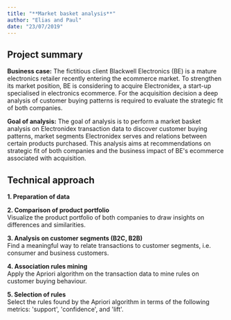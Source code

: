 ```yaml
---
title: "**Market basket analysis**"
author: "Elias and Paul"
date: "23/07/2019"
---
```

## Project summary
**Business case:** The fictitious client Blackwell Electronics (BE) is a mature electronics retailer recently entering the ecommerce market. To strengthen its market position, BE is considering to acquire Electronidex, a start-up specialised in electronics ecommerce. For the acquisition decision a deep analysis of customer buying patterns is required to evaluate the strategic fit of both companies.  
  
**Goal of analysis:** The goal of analysis is to perform a market basket analysis on Electronidex transaction data to discover customer buying patterns, market segments Electronidex serves and relations between certain products purchased. This analysis aims at recommendations on strategic fit of both companies and the business impact of BE's ecommerce associated with acquisition.      

## Technical approach  
  
**1. Preparation of data**  
  
**2. Comparison of product portfolio**    
Visualize the product portfolio of both companies to draw insights on differences and similarities.  
  
**3. Analysis on customer segments (B2C, B2B)**  
Find a meaningful way to relate transactions to customer segments, i.e. consumer and business customers.  
  
**4. Association rules mining**  
Apply the Apriori algorithm on the transaction data to mine rules on customer buying behaviour.  
  
**5. Selection of rules**  
Select the rules found by the Apriori algorithm in terms of the following metrics: 'support', 'confidence', and 'lift'.


